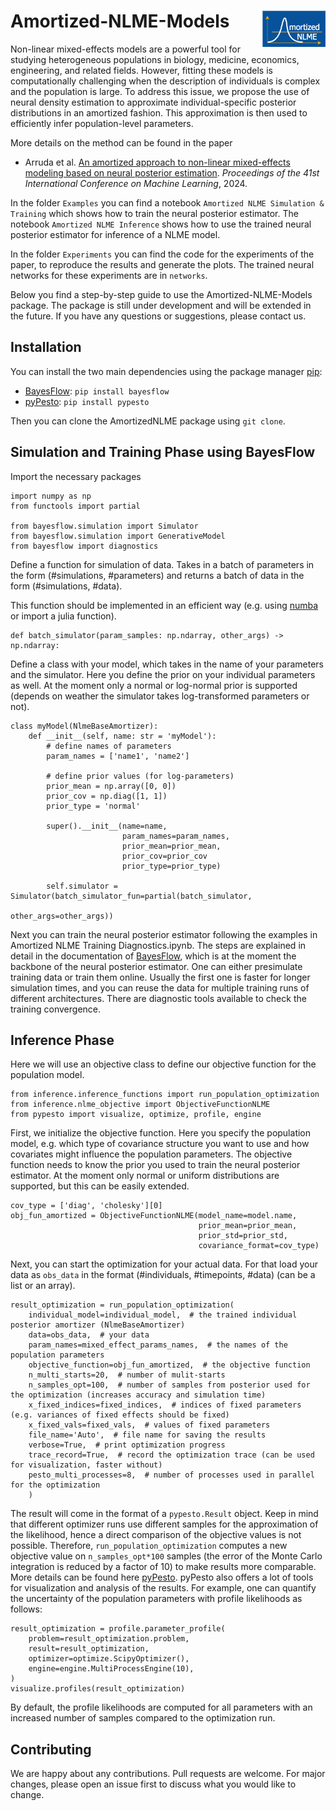 
# Amortized-NLME-Models <img src=plots/AmortizedNLME.png align="right" width=20% height=20% />

Non-linear mixed-effects models are a powerful tool for studying heterogeneous populations in biology, medicine, economics, engineering, and related fields.
However, fitting these models is computationally challenging when the description of individuals is complex and the population is large.
To address this issue, we propose the use of neural density estimation to approximate individual-specific posterior distributions in an amortized fashion. 
This approximation is then used to efficiently infer population-level parameters.

More details on the method can be found in the paper
- Arruda et al. [An amortized approach to non-linear mixed-effects modeling based on neural posterior estimation](https://doi.org/10.1101/2023.08.22.554273). _Proceedings of the 41st International Conference on Machine Learning_, 2024.

In the folder `Examples` you can find a notebook `Amortized NLME Simulation & Training` which shows how to train the 
neural posterior estimator. 
The notebook `Amortized NLME Inference` shows how to use the trained neural posterior estimator for inference of a NLME model.

In the folder `Experiments` you can find the code for the experiments of the paper, to reproduce the results and generate the plots.
The trained neural networks for these experiments are in `networks`.

Below you find a step-by-step guide to use the Amortized-NLME-Models package.
The package is still under development and will be extended in the future.
If you have any questions or suggestions, please contact us.


## Installation
You can install the two main dependencies using the package manager [pip](https://pip.pypa.io/en/stable/):
- [BayesFlow](https://bayesflow.org): `pip install bayesflow` 
- [pyPesto](https://pypesto.readthedocs.io): `pip install pypesto`

Then you can clone the AmortizedNLME package using `git clone`.

## Simulation and Training Phase using BayesFlow

Import the necessary packages
```
import numpy as np
from functools import partial

from bayesflow.simulation import Simulator
from bayesflow.simulation import GenerativeModel
from bayesflow import diagnostics
```

Define a function for simulation of data. Takes in a batch of parameters in the form
(#simulations, #parameters) and returns a batch of data in the form (#simulations, #data).

This function should be implemented in an efficient way (e.g. using [numba](https://numba.pydata.org) or import a julia function).
```
def batch_simulator(param_samples: np.ndarray, other_args) -> np.ndarray:
```

Define a class with your model, which takes in the name of your parameters and the simulator.
Here you define the prior on your individual parameters as well.
At the moment only a normal or log-normal prior is supported 
(depends on weather the simulator takes log-transformed parameters or not).
```
class myModel(NlmeBaseAmortizer):
    def __init__(self, name: str = 'myModel'):
        # define names of parameters
        param_names = ['name1', 'name2']

        # define prior values (for log-parameters)
        prior_mean = np.array([0, 0])
        prior_cov = np.diag([1, 1])
        prior_type = 'normal'

        super().__init__(name=name,
                         param_names=param_names,
                         prior_mean=prior_mean,
                         prior_cov=prior_cov
                         prior_type=prior_type)

        self.simulator = Simulator(batch_simulator_fun=partial(batch_simulator,
                                                                  other_args=other_args))
```
Next you can train the neural posterior estimator following the examples in
Amortized NLME Training Diagnostics.ipynb. 
The steps are explained in detail in the documentation of [BayesFlow](https://bayesflow.org), which is at the moment the backbone of the
neural posterior estimator.
One can either presimulate training data or train them online. 
Usually the first one is faster for longer simulation times, and you can reuse the data for multiple training runs of 
different architectures.
There are diagnostic tools available to check the training convergence.


## Inference Phase
Here we will use an objective class to define our objective function for the population model.
```
from inference.inference_functions import run_population_optimization
from inference.nlme_objective import ObjectiveFunctionNLME
from pypesto import visualize, optimize, profile, engine
```
First, we initialize the objective function.
Here you specify the population model, e.g. which type of covariance structure you want to use and how 
covariates might influence the population parameters.
The objective function needs to know the prior you used to train the neural posterior estimator.
At the moment only normal or uniform distributions are supported, but this can be easily extended.
```
cov_type = ['diag', 'cholesky'][0]
obj_fun_amortized = ObjectiveFunctionNLME(model_name=model.name,
                                          prior_mean=prior_mean,
                                          prior_std=prior_std,
                                          covariance_format=cov_type)
```
Next, you can start the optimization for your actual data.
For that load your data as `obs_data` in the format (#individuals, #timepoints, #data) (can be a list or an array).

```
result_optimization = run_population_optimization(
    individual_model=individual_model,  # the trained individual posterior amortizer (NlmeBaseAmortizer)
    data=obs_data,  # your data
    param_names=mixed_effect_params_names,  # the names of the population parameters
    objective_function=obj_fun_amortized,  # the objective function
    n_multi_starts=20,  # number of mulit-starts
    n_samples_opt=100,  # number of samples from posterior used for the optimization (increases accuracy and simulation time)
    x_fixed_indices=fixed_indices,  # indices of fixed parameters (e.g. variances of fixed effects should be fixed)
    x_fixed_vals=fixed_vals,  # values of fixed parameters
    file_name='Auto',  # file name for saving the results
    verbose=True,  # print optimization progress
    trace_record=True,  # record the optimization trace (can be used for visualization, faster without)
    pesto_multi_processes=8,  # number of processes used in parallel for the optimization
    )
```
The result will come in the format of a `pypesto.Result` object.
Keep in mind that different optimizer runs use different samples for the approximation of the likelihood, hence
a direct comparison of the objective values is not possible.
Therefore, `run_population_optimization` computes a new objective value on `n_samples_opt*100` samples 
(the error of the Monte Carlo integration is reduced by a factor of 10) to make results more comparable.
More details can be found here [pyPesto](https://pypesto.readthedocs.io/en/latest/api/pypesto.result.html).
pyPesto also offers a lot of tools for visualization and analysis of the results.
For example, one can quantify the uncertainty of the population parameters with profile likelihoods as follows:
```
result_optimization = profile.parameter_profile(
    problem=result_optimization.problem,
    result=result_optimization,
    optimizer=optimize.ScipyOptimizer(),
    engine=engine.MultiProcessEngine(10),
)
visualize.profiles(result_optimization)
```
By default, the profile likelihoods are computed for all parameters with an increased number of samples compared
to the optimization run.

## Contributing

We are happy about any contributions.
Pull requests are welcome. For major changes, please open an issue first
to discuss what you would like to change.

